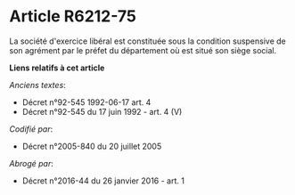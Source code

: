 # Article R6212-75

La société d'exercice libéral est constituée sous la condition suspensive de son agrément par le préfet du département où est
situé son siège social.

**Liens relatifs à cet article**

_Anciens textes_:

  - Décret n°92-545 1992-06-17 art. 4
  - Décret n°92-545 du 17 juin 1992 - art. 4 (V)

_Codifié par_:

  - Décret n°2005-840 du 20 juillet 2005

_Abrogé par_:

  - Décret n°2016-44 du 26 janvier 2016 - art. 1
